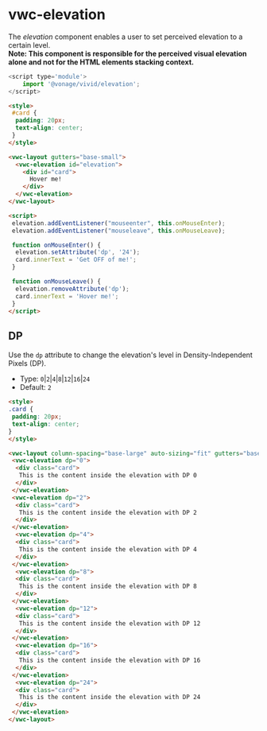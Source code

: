 # vwc-elevation

The _elevation_ component enables a user to set perceived elevation to a certain level.  
**Note: This component is responsible for the perceived visual elevation alone and not for the HTML elements stacking context.**

```js
<script type='module'>
    import '@vonage/vivid/elevation';
</script>
```

```html preview
<style>
 #card {
  padding: 20px;
  text-align: center;
 }
</style>

<vwc-layout gutters="base-small">
  <vwc-elevation id="elevation">
    <div id="card">
      Hover me!
    </div>
  </vwc-elevation>
</vwc-layout>

<script>
 elevation.addEventListener("mouseenter", this.onMouseEnter);
 elevation.addEventListener("mouseleave", this.onMouseLeave);

 function onMouseEnter() {
  elevation.setAttribute('dp', '24');
  card.innerText = 'Get OFF of me!';
 }

 function onMouseLeave() {
  elevation.removeAttribute('dp');
  card.innerText = 'Hover me!';
 }
</script>

```

## DP

Use the `dp` attribute to change the elevation's level in Density-Independent Pixels (DP).

- Type: `0`|`2`|`4`|`8`|`12`|`16`|`24`
- Default: `2`

```html preview
<style>
.card {
 padding: 20px;
 text-align: center;
}
</style>

<vwc-layout column-spacing="base-large" auto-sizing="fit" gutters="base-small">
 <vwc-elevation dp="0">
  <div class="card">
   This is the content inside the elevation with DP 0
  </div>
 </vwc-elevation>
 <vwc-elevation dp="2">
  <div class="card">
   This is the content inside the elevation with DP 2
  </div>
 </vwc-elevation>
  <vwc-elevation dp="4">
  <div class="card">
   This is the content inside the elevation with DP 4
  </div>
 </vwc-elevation>
  <vwc-elevation dp="8">
  <div class="card">
   This is the content inside the elevation with DP 8
  </div>
 </vwc-elevation>
  <vwc-elevation dp="12">
  <div class="card">
   This is the content inside the elevation with DP 12
  </div>
 </vwc-elevation>
  <vwc-elevation dp="16">
  <div class="card">
   This is the content inside the elevation with DP 16
  </div>
 </vwc-elevation>
  <vwc-elevation dp="24">
  <div class="card">
   This is the content inside the elevation with DP 24
  </div>
 </vwc-elevation>
</vwc-layout>
```
